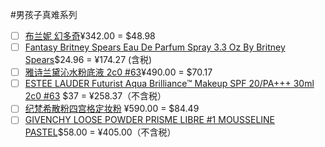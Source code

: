 #男孩子真难系列
- [ ] [布兰妮 幻多奇](https://detail.tmall.com/item.htm?spm=a220m.1000858.1000725.21.3eba252faZ6XxW&id=545580321566&skuId=3486882902319&areaId=330100&user_id=3081276392&cat_id=2&is_b=1&rn=baa180b234124b42b8da48289880f86a)¥342.00 = $48.98
- [ ] [Fantasy Britney Spears Eau De Parfum Spray 3.3 Oz By Britney Spears](https://www.amazon.com/gp/product/B000P20R8I/ref=ox_sc_act_title_1?smid=AU4OFN5ZUAGZB&psc=1)$24.96 = ¥174.27 (含税)
- [ ] [雅诗兰黛沁水粉底液 2c0 #63](https://detail.tmall.com/item.htm?spm=a1z10.3-b-s.w4011-14579014202.32.2ad95c6cbqyVjA&id=42302551887&rn=0ace9b29669527741a8d7e2c5f189842&abbucket=4)¥490.00 = $70.17
- [ ] [ESTEE LAUDER Futurist Aqua Brilliance™ Makeup SPF 20/PA+++ 30ml 2c0 #63](https://www.selfridges.com/US/en/cat/estee-lauder-futurist-aqua-brilliance%E2%84%A2-makeup-spf-20-pa-30ml_327-81004877-P49K606000/?previewAttribute=3w0+warm+creme&cm_mmc=PLA-_-GoogleUS-_-BEAUTY-_-ESTEELAUDER&POR=Y&gclid=CjwKCAiAuqHwBRAQEiwAD-zr3TQl8bQz1-yuT8MxqxMjfIjQpOV8lv7KlvXMEmCtAwsAlnS0AA0LUhoCsdkQAvD_BwE&gclsrc=aw.ds) $37 = ¥258.37（不含税）
- [ ] [纪梵希散粉四宫格定妆粉](https://detail.tmall.com/item.htm?spm=a220m.1000858.1000725.16.1d7e56feJM0YxC&id=594832368465&skuId=4295092282682&areaId=330100&user_id=2914096567&cat_id=2&is_b=1&rn=295abc8fd296e671ffcdf087e61baa42) ¥590.00 = $84.49
- [ ] [GIVENCHY LOOSE POWDER PRISME LIBRE #1 MOUSSELINE PASTEL](https://www.sephora.com/product/prisme-libre-loose-powder-P390722?icid2=products%20grid:p390722)$58.00 = ¥405.00（不含税）
